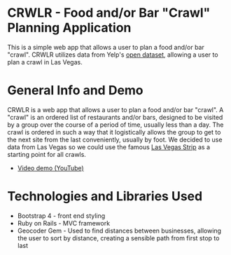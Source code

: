 # CRWLR - Food and/or Bar "Crawl" Planning Application

This is a simple web app that allows a user to plan a food and/or bar "crawl". CRWLR utilizes data from Yelp's [open dataset](https://www.yelp.com/dataset), allowing a user to plan a crawl in Las Vegas.

# General Info and Demo

CRWLR is a web app that allows a user to plan a food and/or bar "crawl". A "crawl" is an ordered list of restaurants and/or bars, designed to be visited by a group over the course of a period of time, usually less than a day. The crawl is ordered in such a way that it logistically allows the group to get to the next site from the last conveniently, usually by foot. We decided to use data from Las Vegas so we could use the famous [Las Vegas Strip](https://en.wikipedia.org/wiki/Las_Vegas_Strip) as a starting point for all crawls.

* [Video demo (YouTube)](https://www.youtube.com/watch?v=Jp5TPr-D_m0)

# Technologies and Libraries Used
* Bootstrap 4 - front end styling
* Ruby on Rails - MVC framework
* Geocoder Gem - Used to find distances between businesses, allowing the user to sort by distance, creating a sensible path from first stop to last
